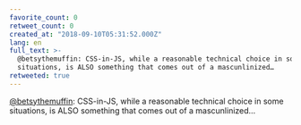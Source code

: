 ```yaml
---
favorite_count: 0
retweet_count: 0
created_at: "2018-09-10T05:31:52.000Z"
lang: en
full_text: >-
  @betsythemuffin: CSS-in-JS, while a reasonable technical choice in some
  situations, is ALSO something that comes out of a mascunlinized…
retweeted: true
---
```


[@betsythemuffin](https://twitter.com/betsythemuffin): CSS-in-JS, while a
reasonable technical choice in some situations, is ALSO something that comes out
of a mascunlinized…
